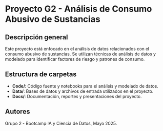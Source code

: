 # Proyecto G2 - Análisis de Consumo Abusivo de Sustancias

## Descripción general
Este proyecto está enfocado en el análisis de datos relacionados con el consumo abusivo de sustancias. Se utilizan técnicas de análisis de datos y modelado para identificar factores de riesgo y patrones de consumo.

## Estructura de carpetas
- **Code/**: Código fuente y notebooks para el análisis y modelado de datos.
- **Data/**: Bases de datos y archivos de entrada utilizados en el proyecto.
- **Docs/**: Documentación, reportes y presentaciones del proyecto.

## Autores
Grupo 2 - Bootcamp IA y Ciencia de Datos, Mayo 2025. 